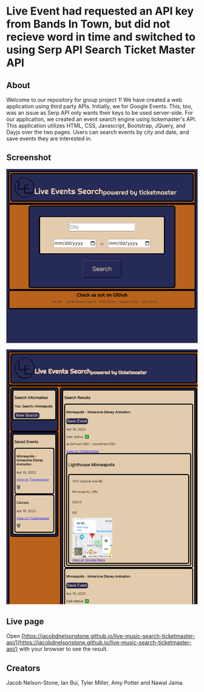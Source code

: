 # Live Event had requested an API key from Bands In Town, but did not recieve word in time and switched to using Serp API Search Ticket Master API
## About
Welcome to our repository for group project 1! We have created a web application using third party APIs. Initially, we for Google Events. This, too, was an issue as Serp API only wants their keys to be used server-side. For our application, we created an event search engine using tickemaster's API. This application utilizes HTML, CSS, Javascript, Bootstrap, JQuery, and Dayjs over the two pages. Users can search events by city and date, and save events they are interested in.

## Screenshot
![Here is a screenshot of the search page](./assets/images/mainscreenshot.png)

![Here is a screenshot of the result page](./assets/images/resultscreenshot.png)
## Live page
Open [https://jacobdnelsonstone.github.io/live-music-search-ticketmaster-api/](https://jacobdnelsonstone.github.io/live-music-search-ticketmaster-api/) with your browser to see the result.
## Creators
Jacob Nelson-Stone, Ian Bui, Tyler Miller, Amy Potter and Nawal Jama.